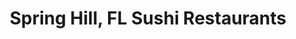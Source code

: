 ---
layout: city
title: Spring Hill, FL Sushi Restaurants
permalink: /florida/spring-hill/
stateAbbr: FL
stateName: Florida
cityName: Spring Hill

---